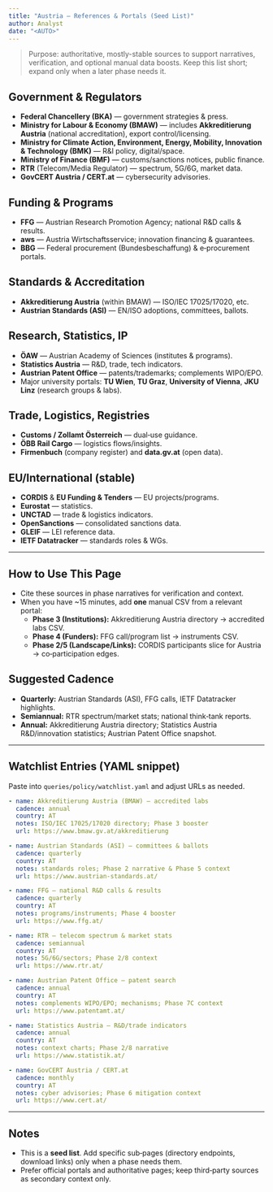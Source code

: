 ```yaml
---
title: "Austria — References & Portals (Seed List)"
author: Analyst
date: "<AUTO>"
---
```


> Purpose: authoritative, mostly-stable sources to support narratives, verification, and optional manual data boosts. Keep this list short; expand only when a later phase needs it.

## Government & Regulators
- **Federal Chancellery (BKA)** — government strategies & press.
- **Ministry for Labour & Economy (BMAW)** — includes **Akkreditierung Austria** (national accreditation), export control/licensing.
- **Ministry for Climate Action, Environment, Energy, Mobility, Innovation & Technology (BMK)** — R&I policy, digital/space.
- **Ministry of Finance (BMF)** — customs/sanctions notices, public finance.
- **RTR** (Telecom/Media Regulator) — spectrum, 5G/6G, market data.
- **GovCERT Austria / CERT.at** — cybersecurity advisories.

## Funding & Programs
- **FFG** — Austrian Research Promotion Agency; national R&D calls & results.
- **aws** — Austria Wirtschaftsservice; innovation financing & guarantees.
- **BBG** — Federal procurement (Bundesbeschaffung) & e‑procurement portals.

## Standards & Accreditation
- **Akkreditierung Austria** (within BMAW) — ISO/IEC 17025/17020, etc.
- **Austrian Standards (ASI)** — EN/ISO adoptions, committees, ballots.

## Research, Statistics, IP
- **ÖAW** — Austrian Academy of Sciences (institutes & programs).
- **Statistics Austria** — R&D, trade, tech indicators.
- **Austrian Patent Office** — patents/trademarks; complements WIPO/EPO.
- Major university portals: **TU Wien**, **TU Graz**, **University of Vienna**, **JKU Linz** (research groups & labs).

## Trade, Logistics, Registries
- **Customs / Zollamt Österreich** — dual‑use guidance.
- **ÖBB Rail Cargo** — logistics flows/insights.
- **Firmenbuch** (company register) and **data.gv.at** (open data).

## EU/International (stable)
- **CORDIS** & **EU Funding & Tenders** — EU projects/programs.
- **Eurostat** — statistics.
- **UNCTAD** — trade & logistics indicators.
- **OpenSanctions** — consolidated sanctions data.
- **GLEIF** — LEI reference data.
- **IETF Datatracker** — standards roles & WGs.

---

## How to Use This Page
- Cite these sources in phase narratives for verification and context.
- When you have ~15 minutes, add **one** manual CSV from a relevant portal:
  - **Phase 3 (Institutions):** Akkreditierung Austria directory → accredited labs CSV.
  - **Phase 4 (Funders):** FFG call/program list → instruments CSV.
  - **Phase 2/5 (Landscape/Links):** CORDIS participants slice for Austria → co‑participation edges.

## Suggested Cadence
- **Quarterly:** Austrian Standards (ASI), FFG calls, IETF Datatracker highlights.
- **Semiannual:** RTR spectrum/market stats; national think‑tank reports.
- **Annual:** Akkreditierung Austria directory; Statistics Austria R&D/innovation statistics; Austrian Patent Office snapshot.

---

## Watchlist Entries (YAML snippet)
Paste into `queries/policy/watchlist.yaml` and adjust URLs as needed.

```yaml
- name: Akkreditierung Austria (BMAW) — accredited labs
  cadence: annual
  country: AT
  notes: ISO/IEC 17025/17020 directory; Phase 3 booster
  url: https://www.bmaw.gv.at/akkreditierung

- name: Austrian Standards (ASI) — committees & ballots
  cadence: quarterly
  country: AT
  notes: standards roles; Phase 2 narrative & Phase 5 context
  url: https://www.austrian-standards.at/

- name: FFG — national R&D calls & results
  cadence: quarterly
  country: AT
  notes: programs/instruments; Phase 4 booster
  url: https://www.ffg.at/

- name: RTR — telecom spectrum & market stats
  cadence: semiannual
  country: AT
  notes: 5G/6G/sectors; Phase 2/8 context
  url: https://www.rtr.at/

- name: Austrian Patent Office — patent search
  cadence: annual
  country: AT
  notes: complements WIPO/EPO; mechanisms; Phase 7C context
  url: https://www.patentamt.at/

- name: Statistics Austria — R&D/trade indicators
  cadence: annual
  country: AT
  notes: context charts; Phase 2/8 narrative
  url: https://www.statistik.at/

- name: GovCERT Austria / CERT.at
  cadence: monthly
  country: AT
  notes: cyber advisories; Phase 6 mitigation context
  url: https://www.cert.at/
```

---

## Notes
- This is a **seed list**. Add specific sub‑pages (directory endpoints, download links) only when a phase needs them.
- Prefer official portals and authoritative pages; keep third‑party sources as secondary context only.

